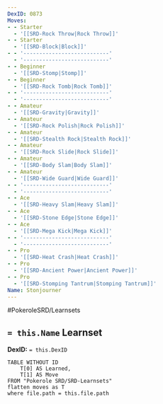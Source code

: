 ```yaml
---
DexID: 0873
Moves:
- - Starter
  - '[[SRD-Rock Throw|Rock Throw]]'
- - Starter
  - '[[SRD-Block|Block]]'
- - '---------------------------'
  - '---------------------------'
- - Beginner
  - '[[SRD-Stomp|Stomp]]'
- - Beginner
  - '[[SRD-Rock Tomb|Rock Tomb]]'
- - '---------------------------'
  - '---------------------------'
- - Amateur
  - '[[SRD-Gravity|Gravity]]'
- - Amateur
  - '[[SRD-Rock Polish|Rock Polish]]'
- - Amateur
  - '[[SRD-Stealth Rock|Stealth Rock]]'
- - Amateur
  - '[[SRD-Rock Slide|Rock Slide]]'
- - Amateur
  - '[[SRD-Body Slam|Body Slam]]'
- - Amateur
  - '[[SRD-Wide Guard|Wide Guard]]'
- - '---------------------------'
  - '---------------------------'
- - Ace
  - '[[SRD-Heavy Slam|Heavy Slam]]'
- - Ace
  - '[[SRD-Stone Edge|Stone Edge]]'
- - Ace
  - '[[SRD-Mega Kick|Mega Kick]]'
- - '---------------------------'
  - '---------------------------'
- - Pro
  - '[[SRD-Heat Crash|Heat Crash]]'
- - Pro
  - '[[SRD-Ancient Power|Ancient Power]]'
- - Pro
  - '[[SRD-Stomping Tantrum|Stomping Tantrum]]'
Name: Stonjourner
---
```


#PokeroleSRD/Learnsets

## `= this.Name` Learnset

**DexID:** `= this.DexID`

```dataview
TABLE WITHOUT ID
    T[0] AS Learned,
    T[1] AS Move
FROM "Pokerole SRD/SRD-Learnsets"
flatten moves as T
where file.path = this.file.path
```
